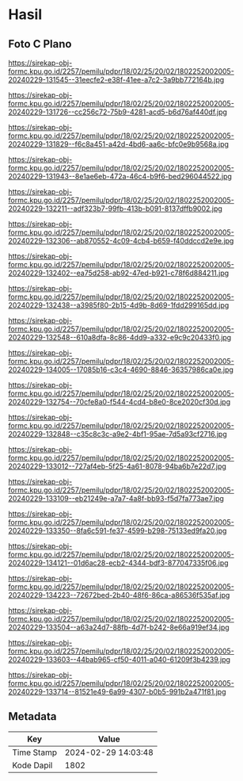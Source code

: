 # Hasil

## Foto C Plano

https://sirekap-obj-formc.kpu.go.id/2257/pemilu/pdpr/18/02/25/20/02/1802252002005-20240229-131545--31eecfe2-e38f-41ee-a7c2-3a9bb772164b.jpg

https://sirekap-obj-formc.kpu.go.id/2257/pemilu/pdpr/18/02/25/20/02/1802252002005-20240229-131726--cc256c72-75b9-4281-acd5-b6d76af440df.jpg

https://sirekap-obj-formc.kpu.go.id/2257/pemilu/pdpr/18/02/25/20/02/1802252002005-20240229-131829--f6c8a451-a42d-4bd6-aa6c-bfc0e9b9568a.jpg

https://sirekap-obj-formc.kpu.go.id/2257/pemilu/pdpr/18/02/25/20/02/1802252002005-20240229-131943--8e1ae6eb-472a-46c4-b9f6-bed296044522.jpg

https://sirekap-obj-formc.kpu.go.id/2257/pemilu/pdpr/18/02/25/20/02/1802252002005-20240229-132211--adf323b7-99fb-413b-b091-8137dffb9002.jpg

https://sirekap-obj-formc.kpu.go.id/2257/pemilu/pdpr/18/02/25/20/02/1802252002005-20240229-132306--ab870552-4c09-4cb4-b659-f40ddccd2e9e.jpg

https://sirekap-obj-formc.kpu.go.id/2257/pemilu/pdpr/18/02/25/20/02/1802252002005-20240229-132402--ea75d258-ab92-47ed-b921-c78f6d884211.jpg

https://sirekap-obj-formc.kpu.go.id/2257/pemilu/pdpr/18/02/25/20/02/1802252002005-20240229-132438--a3985f80-2b15-4d9b-8d69-1fdd299165dd.jpg

https://sirekap-obj-formc.kpu.go.id/2257/pemilu/pdpr/18/02/25/20/02/1802252002005-20240229-132548--610a8dfa-8c86-4dd9-a332-e9c9c20433f0.jpg

https://sirekap-obj-formc.kpu.go.id/2257/pemilu/pdpr/18/02/25/20/02/1802252002005-20240229-134005--17085b16-c3c4-4690-8846-36357986ca0e.jpg

https://sirekap-obj-formc.kpu.go.id/2257/pemilu/pdpr/18/02/25/20/02/1802252002005-20240229-132754--70cfe8a0-f544-4cd4-b8e0-8ce2020cf30d.jpg

https://sirekap-obj-formc.kpu.go.id/2257/pemilu/pdpr/18/02/25/20/02/1802252002005-20240229-132848--c35c8c3c-a9e2-4bf1-95ae-7d5a93cf2716.jpg

https://sirekap-obj-formc.kpu.go.id/2257/pemilu/pdpr/18/02/25/20/02/1802252002005-20240229-133012--727af4eb-5f25-4a61-8078-94ba6b7e22d7.jpg

https://sirekap-obj-formc.kpu.go.id/2257/pemilu/pdpr/18/02/25/20/02/1802252002005-20240229-133109--eb21249e-a7a7-4a8f-bb93-f5d7fa773ae7.jpg

https://sirekap-obj-formc.kpu.go.id/2257/pemilu/pdpr/18/02/25/20/02/1802252002005-20240229-133350--8fa6c591-fe37-4599-b298-75133ed9fa20.jpg

https://sirekap-obj-formc.kpu.go.id/2257/pemilu/pdpr/18/02/25/20/02/1802252002005-20240229-134121--01d6ac28-ecb2-4344-bdf3-877047335f06.jpg

https://sirekap-obj-formc.kpu.go.id/2257/pemilu/pdpr/18/02/25/20/02/1802252002005-20240229-134223--72672bed-2b40-48f6-86ca-a86536f535af.jpg

https://sirekap-obj-formc.kpu.go.id/2257/pemilu/pdpr/18/02/25/20/02/1802252002005-20240229-133504--a63a24d7-88fb-4d7f-b242-8e66a919ef34.jpg

https://sirekap-obj-formc.kpu.go.id/2257/pemilu/pdpr/18/02/25/20/02/1802252002005-20240229-133603--44bab965-cf50-4011-a040-61209f3b4239.jpg

https://sirekap-obj-formc.kpu.go.id/2257/pemilu/pdpr/18/02/25/20/02/1802252002005-20240229-133714--81521e49-6a99-4307-b0b5-991b2a471f81.jpg


## Metadata

| Key        | Value               |
| ---------- | ------------------- |
| Time Stamp | 2024-02-29 14:03:48 |
| Kode Dapil | 1802                |



